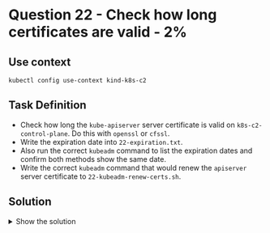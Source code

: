 # Question 22 - Check how long certificates are valid - 2%

## Use context

```shell
kubectl config use-context kind-k8s-c2
```

## Task Definition

- Check how long the `kube-apiserver` server certificate is valid on `k8s-c2-control-plane`. Do this with `openssl` or `cfssl`.
- Write the expiration date into `22-expiration.txt`.
- Also run the correct `kubeadm` command to list the expiration dates and confirm both methods show the same date.
- Write the correct `kubeadm` command that would renew the `apiserver` server certificate to `22-kubeadm-renew-certs.sh`.

## Solution

<details>
  <summary>Show the solution</summary>

### Find the certificate in the k8s-c2-control-plane

```shell
docker exec -it k8s-c2-control-plane
root@k8s-c2-control-plane:/# cd /etc/kubernetes/pki/
root@k8s-c2-control-plane:/etc/kubernetes/pki# ls -la
total 72
drwxr-xr-x 3 root root 4096 Nov 13 02:25 .
drwxr-xr-x 1 root root 4096 Nov 13 02:25 ..
-rw-r--r-- 1 root root 1123 Nov 13 02:25 apiserver-etcd-client.crt
-rw------- 1 root root 1675 Nov 13 02:25 apiserver-etcd-client.key
-rw-r--r-- 1 root root 1176 Nov 13 02:25 apiserver-kubelet-client.crt
-rw------- 1 root root 1679 Nov 13 02:25 apiserver-kubelet-client.key
-rw-r--r-- 1 root root 1326 Nov 13 02:25 apiserver.crt
-rw------- 1 root root 1675 Nov 13 02:25 apiserver.key
-rw-r--r-- 1 root root 1107 Nov 13 02:25 ca.crt
-rw------- 1 root root 1675 Nov 13 02:25 ca.key
drwxr-xr-x 2 root root 4096 Nov 13 02:25 etcd
-rw-r--r-- 1 root root 1123 Nov 13 02:25 front-proxy-ca.crt
-rw------- 1 root root 1675 Nov 13 02:25 front-proxy-ca.key
-rw-r--r-- 1 root root 1119 Nov 13 02:25 front-proxy-client.crt
-rw------- 1 root root 1675 Nov 13 02:25 front-proxy-client.key
-rw------- 1 root root 1679 Nov 13 02:25 sa.key
-rw------- 1 root root  451 Nov 13 02:25 sa.pub

root@k8s-c2-control-plane:/etc/kubernetes/pki# openssl x509 -noout -text -in ./apiserver.crt | grep Validity -A2 
        Validity
            Not Before: Nov 13 02:20:03 2024 GMT
            Not After : Nov 13 02:25:03 2025 GMT

exit
```

```shell
echo 'Nov 13 02:25:03 2025 GMT' > 22-expiration.txt
```

### Check the expiration date using kubeadm in k8s-c2-control-plane

```shell
docker exec -it k8s-c2-control-plane bash
root@k8s-c2-control-plane:~# kubeadm certs check-expiration | grep apiserver
apiserver                  Nov 13, 2025 02:25 UTC   364d            ca                      no      
apiserver-etcd-client      Nov 13, 2025 02:25 UTC   364d            etcd-ca                 no      
apiserver-kubelet-client   Nov 13, 2025 02:25 UTC   364d            ca                      no
```

### Write the kubeadm command to renew the apiserver cert

```shell
echo 'kubeadm certs renew apiserver' > 22-kubeadm-renew-certs.sh
```

</details>
